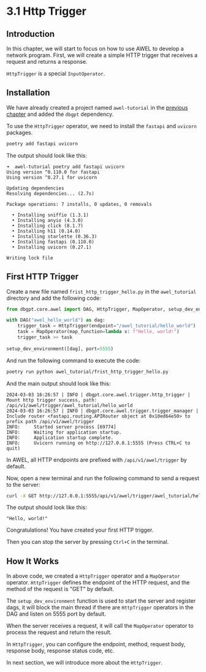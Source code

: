 # 3.1 Http Trigger

## Introduction

In this chapter, we will start to focus on how to use AWEL to develop a network program. 
First, we will create a simple HTTP trigger that receives a request and returns a response.

`HttpTrigger` is a special `InputOperator`.

## Installation

We have already created a project named `awel-tutorial` in the 
[previous chapter](/docs/awel/awel_tutorial/getting_started/1.1_hello_world#creating-a-project)
and added the `dbgpt` dependency. 

To use the `HttpTrigger` operator, we need to install the `fastapi` and `uvicorn` packages.

```bash
poetry add fastapi uvicorn
```

The output should look like this:

```plaintext
➜  awel-tutorial poetry add fastapi uvicorn
Using version ^0.110.0 for fastapi
Using version ^0.27.1 for uvicorn

Updating dependencies
Resolving dependencies... (2.7s)

Package operations: 7 installs, 0 updates, 0 removals

  • Installing sniffio (1.3.1)
  • Installing anyio (4.3.0)
  • Installing click (8.1.7)
  • Installing h11 (0.14.0)
  • Installing starlette (0.36.3)
  • Installing fastapi (0.110.0)
  • Installing uvicorn (0.27.1)

Writing lock file
```

## First HTTP Trigger

Create a new file named `frist_http_trigger_hello.py` in the `awel_tutorial` directory and add the following code:

```python
from dbgpt.core.awel import DAG, HttpTrigger, MapOperator, setup_dev_environment

with DAG("awel_hello_world") as dag:
    trigger_task = HttpTrigger(endpoint="/awel_tutorial/hello_world")
    task = MapOperator(map_function=lambda x: f"Hello, world!")
    trigger_task >> task  
    
setup_dev_environment([dag], port=5555)
```

And run the following command to execute the code:

```bash
poetry run python awel_tutorial/frist_http_trigger_hello.py
```

And the main output should look like this:

```plaintext
2024-03-03 16:26:57 | INFO | dbgpt.core.awel.trigger.http_trigger | Mount http trigger success, path: /api/v1/awel/trigger/awel_tutorial/hello_world
2024-03-03 16:26:57 | INFO | dbgpt.core.awel.trigger.trigger_manager | Include router <fastapi.routing.APIRouter object at 0x10ed64e50> to prefix path /api/v1/awel/trigger
INFO:     Started server process [69774]
INFO:     Waiting for application startup.
INFO:     Application startup complete.
INFO:     Uvicorn running on http://127.0.0.1:5555 (Press CTRL+C to quit)
```

In AWEL, all HTTP endpoints are prefixed with `/api/v1/awel/trigger` by default.

Now, open a new terminal and run the following command to send a request to the server:

```bash
curl -X GET http://127.0.0.1:5555/api/v1/awel/trigger/awel_tutorial/hello_world
```

The output should look like this:

```plaintext
"Hello, world!"
```

Congratulations! You have created your first HTTP trigger.

Then you can stop the server by pressing `Ctrl+C` in the terminal.
 
## How It Works

In above code, we created a `HttpTrigger` operator and a `MapOperator` operator.
`HttpTrigger` defines the endpoint of the HTTP request, and the method of the request 
is "GET" by default.

The `setup_dev_environment` function is used to start the server and register dags, it 
will block the main thread if there are `HttpTrigger` operators in the DAG and listen 
on 5555 port by default.

When the server receives a request, it will call the `MapOperator` operator to process 
the request and return the result.

In `HttpTrigger`, you can configure the endpoint, method, request body, response body, 
response status code, etc.

In next section, we will introduce more about the `HttpTrigger`.

